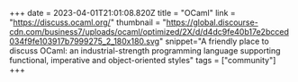 +++
date = 2023-04-01T21:01:08.820Z
title = "OCaml"
link = "https://discuss.ocaml.org/"
thumbnail = "https://global.discourse-cdn.com/business7/uploads/ocaml/optimized/2X/d/d4dc9fe40b17e2bcced034f9fe103917b7999275_2_180x180.svg"
snippet="A friendly place to discuss OCaml: an industrial-strength programming language supporting functional, imperative and object-oriented styles"
tags = ["community"]
+++
